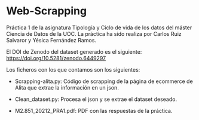 # Web-Scrapping
Práctica 1 de la asignatura Tipología y Ciclo de vida de los datos del máster Ciencia de Datos de la UOC. La práctica ha sido realiza por Carlos Ruiz Salvaror y Yésica Fernández Ramos. 

El DOI de Zenodo del dataset generado es el siguiente: https://doi.org/10.5281/zenodo.6449297

Los ficheros con los que contamos son los siguientes:

- Scrapping-alita.py: Código de scrapping de la página de ecommerce de Alita que extrae la información en un json.

- Clean_dataset.py: Procesa el json y se extrae el dataset deseado.

- M2.851_20212_PRA1.pdf: PDF con las respuestas de la práctica.
